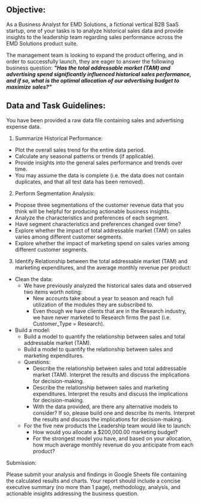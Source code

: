 ## Objective:

As a Business Analyst for EMD Solutions, a fictional vertical B2B SaaS startup, one of your tasks is to analyze historical sales data and provide insights to the leadership team regarding sales performance across the EMD Solutions product suite. 

The management team is looking to expand the product offering, and in order to successfully launch, they are eager to answer the following business question: ***"Has the total addressable market (TAM) and advertising spend significantly influenced historical sales performance, and if so, what is the optimal allocation of our advertising budget to maximize sales?"***

## Data and Task Guidelines:

You have been provided a raw data file containing sales and advertising expense data. 

1. Summarize Historical Performance:
  * Plot the overall sales trend for the entire data period.
  * Calculate any seasonal patterns or trends (if applicable).
  * Provide insights into the general sales performance and trends over time.
  * You may assume the data is complete (i.e. the data does not contain duplicates, and that all test data has been removed).

2. Perform Segmentation Analysis:
  * Propose three segmentations of the customer revenue data that you think will be helpful for producing actionable business insights.
  * Analyze the characteristics and preferences of each segment.
  * Have segment characteristics and preferences changed over time?
  * Explore whether the impact of total addressable market (TAM) on sales varies among different customer segments.
  * Explore whether the impact of marketing spend on sales varies among different customer segments.

3. Identify Relationship between the total addressable market (TAM) and marketing expenditures, and the average monthly revenue per product:
  * Clean the data:
    * We have previously analyzed the historical sales data and observed two items worth noting:
        * New accounts take about a year to season and reach full utilization of the modules they are subscribed to.
        * Even though we have clients that are in the Research industry, we have never marketed to Research firms the past (i.e. Customer_Type = Research).
  * Build a model:
     * Build a model to quantify the relationship between sales and total addressable market (TAM).
     * Build a model to quantify the relationship between sales and marketing expenditures.
     * Questions:
         * Describe the relationship between sales and total addressable market (TAM). Interpret the results and discuss the implications for decision-making.
         * Describe the relationship between sales and marketing expenditures. Interpret the results and discuss the implications for decision-making.
         * With the data provided, are there any alternative models to consider? If so, please build one and describe its merits. Interpret the results and discuss the implications for decision-making.  
     * For the five new products the Leadership team would like to launch:
         * How would you allocate a $200,000.00 marketing budget?
         * For the strongest model you have, and based on your allocation, how much average monthly revenue do you anticipate from each product?


Submission:

Please submit your analysis and findings in Google Sheets file containing the calculated results and charts. Your report should include a concise executive summary (no more than 1 page), methodology, analysis, and actionable insights addressing the business question.

